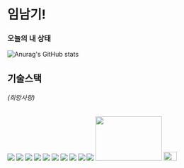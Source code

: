 # 임남기!
### 오늘의 내 상태
![Anurag's GitHub stats](https://github-readme-stats.vercel.app/api?username=namgi2386&show_icons=true&theme=radical)

## 기술스택
###### (희망사항)
<img src="https://img.shields.io/badge/react-20232a.svg?style=for-the-badge&logo=react&logoColor=61DAFB" />

<img src="https://img.shields.io/badge/java-007396?style=for-the-badge&logo=java&logoColor=white"> 
<img src="https://img.shields.io/badge/html5-E34F26?style=for-the-badge&logo=html5&logoColor=white"> 
  <img src="https://img.shields.io/badge/css-1572B6?style=for-the-badge&logo=css3&logoColor=white"> 
  <img src="https://img.shields.io/badge/javascript-F7DF1E?style=for-the-badge&logo=javascript&logoColor=black"> 
  <img src="https://img.shields.io/badge/mysql-4479A1?style=for-the-badge&logo=mysql&logoColor=white"> 
 <img src="https://img.shields.io/badge/django-092E20?style=for-the-badge&logo=django&logoColor=white">
 <img src="https://img.shields.io/badge/flutter-02569B?style=for-the-badge&logo=flutter&logoColor=white">
 <img src="https://img.shields.io/badge/github-181717?style=for-the-badge&logo=github&logoColor=white">
  <img src="https://img.shields.io/badge/git-F05032?style=for-the-badge&logo=git&logoColor=white">

  <img src="https://i.namu.wiki/i/PKIzqww05fdf-pGShgym809fLMn3ZT_66uGU93nEOquxTjSOOcvy-ghcv9jTGtccGVJgbcmYOxrqxSHRTj0olQ.webp" width="150" height="100"/>
  <img src="https://i.pinimg.com/474x/4e/59/03/4e5903d92235b4d5ca39a74051426401.jpg" width="30" height="20"/>


